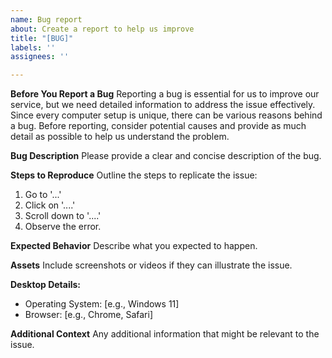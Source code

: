 ```yaml
---
name: Bug report
about: Create a report to help us improve
title: "[BUG]"
labels: ''
assignees: ''

---
```


**Before You Report a Bug**
Reporting a bug is essential for us to improve our service, but we need detailed information to address the issue effectively. Since every computer setup is unique, there can be various reasons behind a bug. Before reporting, consider potential causes and provide as much detail as possible to help us understand the problem.

**Bug Description**
Please provide a clear and concise description of the bug.

**Steps to Reproduce**
Outline the steps to replicate the issue:
1. Go to '...'
2. Click on '....'
3. Scroll down to '....'
4. Observe the error.

**Expected Behavior**
Describe what you expected to happen.

**Assets**
Include screenshots or videos if they can illustrate the issue.

**Desktop Details:**
- Operating System: [e.g., Windows 11]
- Browser: [e.g., Chrome, Safari]

**Additional Context**
Any additional information that might be relevant to the issue.
